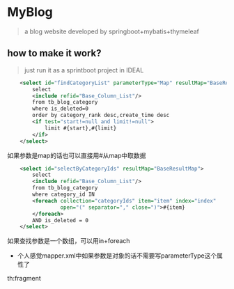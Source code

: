 # MyBlog
> a blog website developed by springboot+mybatis+thymeleaf

## how to make it work?

> just run it as a sprintboot project in IDEAL

```xml
    <select id="findCategoryList" parameterType="Map" resultMap="BaseResultMap">
        select
        <include refid="Base_Column_List"/>
        from tb_blog_category
        where is_deleted=0
        order by category_rank desc,create_time desc
        <if test="start!=null and limit!=null">
            limit #{start},#{limit}
        </if>
    </select>
```
如果参数是map的话也可以直接用#从map中取数据
```xml
    <select id="selectByCategoryIds" resultMap="BaseResultMap">
        select
        <include refid="Base_Column_List"/>
        from tb_blog_category
        where category_id IN
        <foreach collection="categoryIds" item="item" index="index"
                 open="(" separator="," close=")">#{item}
        </foreach>
        AND is_deleted = 0
    </select>

```
如果查找参数是一个数组，可以用in+foreach
- 个人感觉mapper.xml中如果参数是对象的话不需要写parameterType这个属性了

th:fragment
